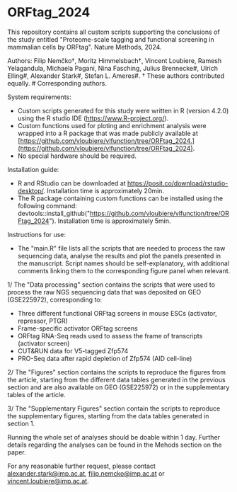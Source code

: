 # ORFtag_2024

This repository contains all custom scripts supporting the conclusions of the study entitled "Proteome-scale tagging and functional screening in mammalian cells by ORFtag". Nature Methods, 2024.

Authors: Filip Nemčko†, Moritz Himmelsbach†, Vincent Loubiere, Ramesh Yelagandula, Michaela Pagani, Nina Fasching, Julius Brennecke#, Ulrich Elling#, Alexander Stark#, Stefan L. Ameres#. 
† These authors contributed equally. # Corresponding authors.

System requirements:
  - Custom scripts generated for this study were written in R (version 4.2.0) using the R studio IDE (https://www.R-project.org/).
  - Custom functions used for ploting and enrichment analysis were wrapped into a R package that was made publicly available at [https://github.com/vloubiere/vlfunction/tree/ORFtag_2024.](https://github.com/vloubiere/vlfunction/tree/ORFtag_2024).
  - No special hardware should be required.

Installation guide:
  - R and RStudio can be downloaded at https://posit.co/download/rstudio-desktop/. Installation time is approximately 20min.
  - The R package containing custom functions can be installed using the following command: devtools::install_github("https://github.com/vloubiere/vlfunction/tree/ORFtag_2024"). Installation time is approximately 5min.

Instructions for use:
  - The "main.R" file lists all the scripts that are needed to process the raw sequencing data, analyse the results and plot the panels presented in the manuscript. Script names should be self-explanatory, with additional comments linking them to the corresponding figure panel when relevant.

1/ The "Data processing" section contains the scripts that were used to process the raw NGS sequencing data that was deposited on GEO (GSE225972), corresponding to:
  - Three different functional ORFtag screens in mouse ESCs (activator, repressor, PTGR)
  - Frame-specific activator ORFtag screens
  - ORFtag RNA-Seq reads used to assess the frame of transcripts (activator screen)
  - CUT&RUN data for V5-tagged Zfp574
  - PRO-Seq data after rapid depletion of Zfp574 (AID cell-line)

2/ The "Figures" section contains the scripts to reproduce the figures from the article, starting from the different data tables generated in the previous section and are also available on GEO (GSE225972) or in the supplementary tables of the article.

3/ The "Supplementary Figures" section contain the scripts to reproduce the supplementary figures, starting from the data tables generated in section 1.

Running the whole set of analyses should be doable within 1 day. Further details regarding the analyses can be found in the Mehods section on the paper.

For any reasonable further request, please contact alexander.stark@imp.ac.at, filip.nemcko@imp.ac.at or vincent.loubiere@imp.ac.at.
